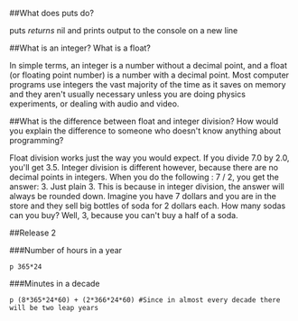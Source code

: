 ##What does puts do?

puts _returns_ nil and prints output to the console on a new line

##What is an integer? What is a float?

In simple terms, an integer is a number without a decimal point, and a float (or floating point number) is a number with a decimal point.  Most computer programs use integers the vast majority of the time as it saves on memory and they aren't usually necessary unless you are doing physics experiments, or dealing with audio and video. 


##What is the difference between float and integer division? How would you explain the difference to someone who doesn't know anything about programming?

Float division works just the way you would expect.  If you divide 7.0 by 2.0, you'll get 3.5. Integer division is different however, because there are no decimal points in integers.  When you do the following : 7 / 2, you get the answer: 3.  Just plain 3.  This is because in integer division, the answer will always be rounded down.  Imagine you have 7 dollars and you are in the store and they sell big bottles of soda for 2 dollars each.  How many sodas can you buy?  Well, 3, because you can't buy a half of a soda.

##Release 2

###Number of hours in a year

```
p 365*24
```

###Minutes in a decade

```
p (8*365*24*60) + (2*366*24*60) #Since in almost every decade there will be two leap years
```


